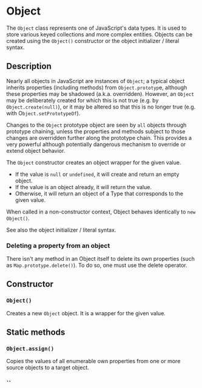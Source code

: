 # Object

The `Object` class represents one of JavaScript's data types. It is used to store various keyed collections and more complex entities. Objects can be created using the `Object()` constructor or the object initializer / literal syntax.

## Description

Nearly all objects in JavaScript are instances of `Object`; a typical object inherits properties (including methods) from `Object.prototyp`e, although these properties may be shadowed (a.k.a. overridden). However, an `Object` may be deliberately created for which this is not true (e.g. by `Object.create(null)`), or it may be altered so that this is no longer true (e.g. with O`bject.setPrototypeOf`).

Changes to the `Object` prototype object are seen by `all` objects through prototype chaining, unless the properties and methods subject to those changes are overridden further along the prototype chain. This provides a very powerful although potentially dangerous mechanism to override or extend object behavior.

The `Object` constructor creates an object wrapper for the given value.

* If the value is `null` or `undefined`, it will create and return an empty object.
* If the value is an object already, it will return the value.
* Otherwise, it will return an object of a Type that corresponds to the given value.

When called in a non-constructor context, Object behaves identically to `new Object()`.

See also the object initializer / literal syntax.

### Deleting a property from an object

There isn't any method in an Object itself to delete its own properties (such as `Map.prototype.delete()`). To do so, one must use the delete operator.

## Constructor

### `Object()`

Creates a new `Object` object. It is a wrapper for the given value.

## Static methods

### `Object.assign()`

Copies the values of all enumerable own properties from one or more source objects to a target object.

### ``